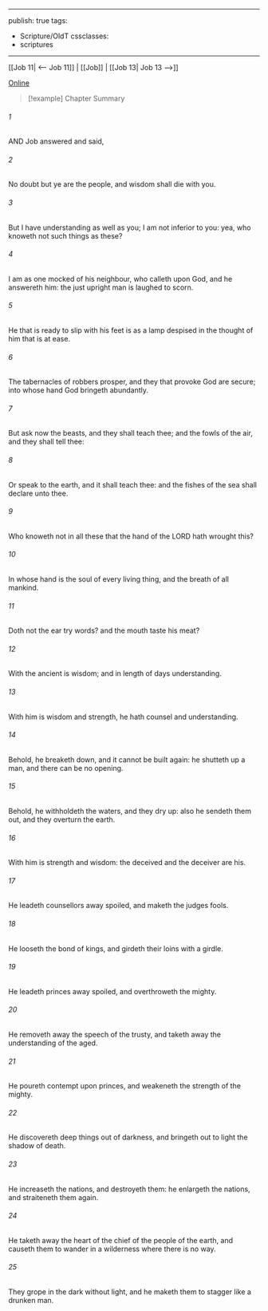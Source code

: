 

---
publish: true
tags:
  - Scripture/OldT
cssclasses:
  - scriptures
---
[[Job 11| <-- Job 11]] | [[Job]] | [[Job 13| Job 13 -->]]

[Online](https://churchofjesuschrist.org/study/scriptures/ot/job/12?lang=eng)

>[!example] Chapter Summary
>
###### 1
AND Job answered and said,
###### 2
No doubt but ye are the people, and wisdom shall die with you.
###### 3
But I have understanding as well as you; I am not inferior to you: yea, who knoweth not such things as these?
###### 4
I am as one mocked of his neighbour, who calleth upon God, and he answereth him: the just upright man is laughed to scorn.
###### 5
He that is ready to slip with his feet is as a lamp despised in the thought of him that is at ease.
###### 6
The tabernacles of robbers prosper, and they that provoke God are secure; into whose hand God bringeth abundantly.
###### 7
But ask now the beasts, and they shall teach thee; and the fowls of the air, and they shall tell thee:
###### 8
Or speak to the earth, and it shall teach thee: and the fishes of the sea shall declare unto thee.
###### 9
Who knoweth not in all these that the hand of the LORD hath wrought this?
###### 10
In whose hand is the soul of every living thing, and the breath of all mankind.
###### 11
Doth not the ear try words?  and the mouth taste his meat?
###### 12
With the ancient is wisdom; and in length of days understanding.
###### 13
With him is wisdom and strength, he hath counsel and understanding.
###### 14
Behold, he breaketh down, and it cannot be built again: he shutteth up a man, and there can be no opening.
###### 15
Behold, he withholdeth the waters, and they dry up: also he sendeth them out, and they overturn the earth.
###### 16
With him is strength and wisdom: the deceived and the deceiver are his.
###### 17
He leadeth counsellors away spoiled, and maketh the judges fools.
###### 18
He looseth the bond of kings, and girdeth their loins with a girdle.
###### 19
He leadeth princes away spoiled, and overthroweth the mighty.
###### 20
He removeth away the speech of the trusty, and taketh away the understanding of the aged.
###### 21
He poureth contempt upon princes, and weakeneth the strength of the mighty.
###### 22
He discovereth deep things out of darkness, and bringeth out to light the shadow of death.
###### 23
He increaseth the nations, and destroyeth them: he enlargeth the nations, and straiteneth them again.
###### 24
He taketh away the heart of the chief of the people of the earth, and causeth them to wander in a wilderness where there is no way.
###### 25
They grope in the dark without light, and he maketh them to stagger like a drunken man.



